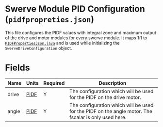 # Swerve Module PID Configuration (`pidfpropreties.json`)

This file configures the PIDF values with integral zone and maximum output of the drive and motor
modules for every swerve module. It maps 1:1
to [`PIDFPropertiesJson.java`](../../src/main/java/frc/robot/subsystems/swervedrive2/swervelib/parser/json/PIDFPropertiesJson.java)
and is used while initializing the `SwerveDriveConfiguration` object.

# Fields

| Name  | Units                                    | Required | Description                                                           |
|-------|------------------------------------------|----------|-----------------------------------------------------------------------|
| drive | [PIDF](pidfjson.md) | Y        | The configuration which will be used for the PIDF on the drive motor. |
| angle | [PIDF](pidfjson.md) | Y        | The configuration which will be used for the PIDF on the angle motor. The fscalar is only used here. |
